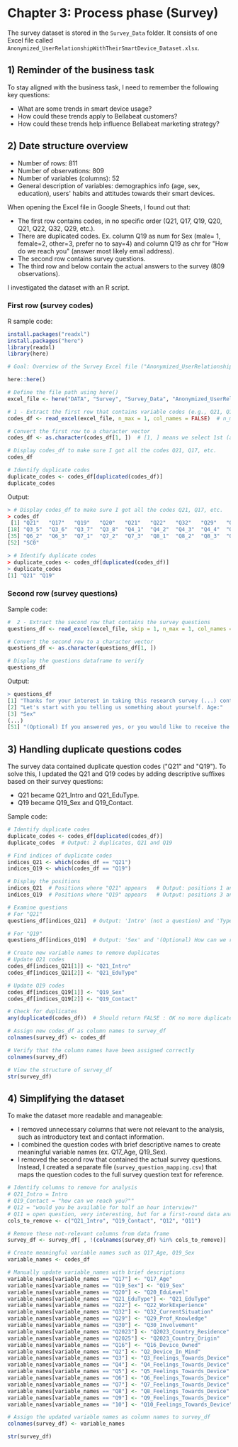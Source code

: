 # Chapter 3: Process phase (Survey)

The survey dataset is stored in the `Survey_Data` folder.
It consists of one Excel file called `Anonymized_UserRelationshipWithTheirSmartDevice_Dataset.xlsx`.

## 1) Reminder of the business task

To stay aligned with the business task, I need to remember the following key questions:
   
- What are some trends in smart device usage?
- How could these trends apply to Bellabeat customers?
- How could these trends help influence Bellabeat marketing strategy?

## 2) Date structure overview

- Number of rows: 811
- Number of observations: 809
- Number of variables (columns): 52
- General description of variables: demographics info (age, sex, education), users' habits and attitudes towards their smart devices.

When opening the Excel file in Google Sheets, I found out that:
- The first row contains codes, in no specific order (Q21, Q17, Q19, Q20, Q21, Q22, Q32, Q29, etc.).
- There are duplicated codes. Ex. column Q19 as num for Sex (male= 1, female=2, other=3, prefer no to say=4) and column Q19 as chr for "How do we reach you" (answer most likely email address).
- The second row contains survey questions.
- The third row and below contain the actual answers to the survey (809 observations). 

I investigated the dataset with an R script. 

### First row (survey codes)
R sample code:
```r
install.packages("readxl")
install.packages("here")
library(readxl)
library(here)

# Goal: Overview of the Survey Excel file ("Anonymized_UserRelationshipWithTheirSmartDevice_Dataset.xlsx")

here::here()

# Define the file path using here()
excel_file <- here("DATA", "Survey", "Survey_Data", "Anonymized_UserRelationshipWithTheirSmartDevice_Dataset.xlsx") 

# 1 - Extract the first row that contains variable codes (e.g., Q21, Q17, etc.)
codes_df <- read_excel(excel_file, n_max = 1, col_names = FALSE)  # n_max = 1 reads only the first row

# Convert the first row to a character vector
codes_df <- as.character(codes_df[1, ])  # [1, ] means we select 1st (and only) line and all the columns  

# Display codes_df to make sure I got all the codes Q21, Q17, etc.
codes_df

# Identify duplicate codes
duplicate_codes <- codes_df[duplicated(codes_df)]
duplicate_codes
```

Output:
``` r
> # Display codes_df to make sure I got all the codes Q21, Q17, etc.
> codes_df
 [1] "Q21"   "Q17"   "Q19"   "Q20"   "Q21"   "Q22"   "Q32"   "Q29"   "Q30"   "Q2023" "Q2025" "Q16"   "Q2"    "Q3_1"  "Q3_2"  "Q3_3"  "Q3_4" 
[18] "Q3_5"  "Q3_6"  "Q3_7"  "Q3_8"  "Q4_1"  "Q4_2"  "Q4_3"  "Q4_4"  "Q4_5"  "Q4_6"  "Q4_7"  "Q4_8"  "Q5_1"  "Q5_2"  "Q5_3"  "Q5_4"  "Q6_1" 
[35] "Q6_2"  "Q6_3"  "Q7_1"  "Q7_2"  "Q7_3"  "Q8_1"  "Q8_2"  "Q8_3"  "Q9_1"  "Q9_2"  "Q9_3"  "Q10_1" "Q10_2" "Q10_3" "Q11"   "Q12"   "Q19"  
[52] "SC0"

> # Identify duplicate codes
> duplicate_codes <- codes_df[duplicated(codes_df)]
> duplicate_codes
[1] "Q21" "Q19"
```

    
### Second row (survey questions)

Sample code:

```r
#  2 - Extract the second row that contains the survey questions
questions_df <- read_excel(excel_file, skip = 1, n_max = 1, col_names = FALSE)

# Convert the second row to a character vector
questions_df <- as.character(questions_df[1, ])

# Display the questions dataframe to verify
questions_df
```  

Output:
``` r
> questions_df
[1] "Thanks for your interest in taking this research survey (...) contact us at \r\n\r\nf.lelli@tilburguniversity.edu"
[2] "Let's start with you telling us something about yourself. Age:"
[3] "Sex"                                                                                                                                                   [4] "Level of education"                                                                                                                                    [5] "Type of education"                                                                                                                                     [6] "Working Experience" 
(...)
[51] "(Optional) If you answered yes, or you would like to receive the outcome of this study: how can we reach you?"                                        [52] "Score"
```

## 3) Handling duplicate questions codes

The survey data contained duplicate question codes ("Q21" and "Q19"). To solve this, I updated the Q21 and Q19 codes by adding descriptive suffixes based on their survey questions:

- Q21 became Q21_Intro and Q21_EduType.
- Q19 became Q19_Sex and Q19_Contact.

Sample code:
``` r
# Identify duplicate codes
duplicate_codes <- codes_df[duplicated(codes_df)]
duplicate_codes  # Output: 2 duplicates, Q21 and Q19

# Find indices of duplicate codes
indices_Q21 <- which(codes_df == "Q21")
indices_Q19 <- which(codes_df == "Q19")

# Display the positions
indices_Q21  # Positions where "Q21" appears   # Output: positions 1 and 5
indices_Q19  # Positions where "Q19" appears   # Output: positions 3 and 51

# Examine questions
# For "Q21"
questions_df[indices_Q21]  # Output: 'Intro' (not a question) and 'Type of education'

# For "Q19"
questions_df[indices_Q19]  # Output: 'Sex' and '(Optional) How can we reach you?'

# Create new variable names to remove duplicates
# Update Q21 codes
codes_df[indices_Q21[1]] <- "Q21_Intro"
codes_df[indices_Q21[2]] <- "Q21_EduType"

# Update Q19 codes
codes_df[indices_Q19[1]] <- "Q19_Sex"
codes_df[indices_Q19[2]] <- "Q19_Contact"

# Check for duplicates
any(duplicated(codes_df))  # Should return FALSE : OK no more duplicates

# Assign new codes_df as column names to survey_df
colnames(survey_df) <- codes_df

# Verify that the column names have been assigned correctly
colnames(survey_df)

# View the structure of survey_df
str(survey_df)
```

## 4) Simplifying the dataset

To make the dataset more readable and manageable:

- I removed unnecessary columns that were not relevant to the analysis, such as introductory text and contact information.
- I combined the question codes with brief descriptive names to create meaningful variable names (ex. Q17_Age, Q19_Sex).
- I removed the second row that contained the actual survey questions. Instead, I created a separate file (`survey_question_mapping.csv`) that maps the question codes to the full survey question text for reference.

 ``` r
# Identify columns to remove for analysis
# Q21_Intro = Intro
# Q19_Contact = "how can we reach you?""
# Q12 = "would you be available for half an hour interview?"
# Q11 = open question, very interesting, but for a first-round data analysis I will remove it for now 
cols_to_remove <- c("Q21_Intro", "Q19_Contact", "Q12", "Q11")  

# Remove these not-relevant columns from data frame
survey_df <- survey_df[ , !(colnames(survey_df) %in% cols_to_remove)]

# Create meaningful variable names such as Q17_Age, Q19_Sex
variable_names <- codes_df

# Manually update variable_names with brief descriptions
variable_names[variable_names == "Q17"] <- "Q17_Age"
variable_names[variable_names == "Q19_Sex"] <- "Q19_Sex"
variable_names[variable_names == "Q20"] <- "Q20_EduLevel"
variable_names[variable_names == "Q21_EduType"] <- "Q21_EduType"
variable_names[variable_names == "Q22"] <- "Q22_WorkExperience"
variable_names[variable_names == "Q32"] <- "Q32_CurrentSituation"
variable_names[variable_names == "Q29"] <- "Q29_Prof_Knowledge"
variable_names[variable_names == "Q30"] <- "Q30_Involvement"
variable_names[variable_names == "Q2023"] <- "Q2023_Country_Residence"
variable_names[variable_names == "Q2025"] <- "Q2023_Country_Origin"
variable_names[variable_names == "Q16"] <- "Q16_Device_Owned"
variable_names[variable_names == "Q2"] <- "Q2_Device_In_Mind"
variable_names[variable_names == "Q3"] <- "Q3_Feelings_Towards_Device"
variable_names[variable_names == "Q4"] <- "Q4_Feelings_Towards_Device"
variable_names[variable_names == "Q5"] <- "Q5_Feelings_Towards_Device"
variable_names[variable_names == "Q6"] <- "Q6_Feelings_Towards_Device"
variable_names[variable_names == "Q7"] <- "Q7_Feelings_Towards_Device"
variable_names[variable_names == "Q8"] <- "Q8_Feelings_Towards_Device"
variable_names[variable_names == "Q9"] <- "Q9_Feelings_Towards_Device"
variable_names[variable_names == "10"] <- "Q10_Feelings_Towards_Device"

# Assign the updated variable names as column names to survey_df
colnames(survey_df) <- variable_names

str(survey_df)

```


